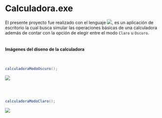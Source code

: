 # Calculadora.exe

El presente proyecto fue realizado con el lenguaje ![](https://img.shields.io/badge/Java-19-orange), es un aplicación de escritorio la cual busca simular las operaciones básicas de una calculadora además de contar con la opción de elegir entre el modo `Claro` u `Oscuro`.
<br/>
<br/>
#### Imágenes del diseno de la calculadora
<br/>

```java
calculadoraModoOscuro();
```

![](https://blogger.googleusercontent.com/img/b/R29vZ2xl/AVvXsEgAQ7AFaDHCo2AWzzZ5veY9wscyLhtlFwrTBcVnNdeMwztOiymXMi-HVGhzWY8L0YPcHlCACzHoK1dlBQZN5ZgRTbqf5pin9Cx7bL_2ObmDZK1hkpO6izvfywK44KaXJNMRk49M-ItteRysQFX5P8Fj5ZEF4S5GpUV0Tw8_mZreR-RFNogkZO-oQDQZUnU/s320/New%20Pro7ject.png)

<br/>
<br/>

```java
calculadoraModoClaro();
```

![](https://blogger.googleusercontent.com/img/b/R29vZ2xl/AVvXsEgkhvGAKOOMn2hDu1AjiYybBgOZzyUscu3h8vIsd3HPfZkjFpQL2kBqAT2AVNzXnR3I9eW7I19lK5apjkmDsu7xKkmlpUC4UXyE2w3RrF1QI-c1MbItNAUBpz-zVWEW0vKWcegrxwEworc1OBKOuhomsj9lvK2UH96uTWjyrwLJk1UcBK3Y8iS2kEvgLKg/s320/New%20Project.jpg)
